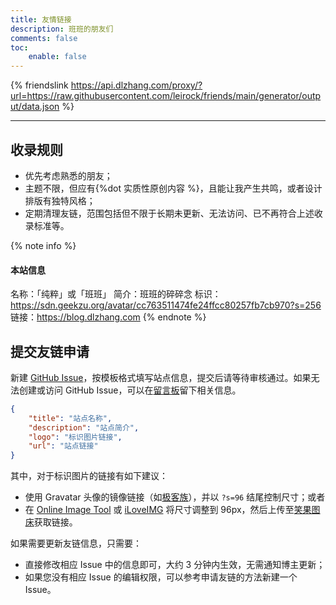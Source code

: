 ```yaml
---
title: 友情链接
description: 班班的朋友们
comments: false
toc:
    enable: false
---
```


{% friendslink https://api.dlzhang.com/proxy/?url=https://raw.githubusercontent.com/leirock/friends/main/generator/output/data.json %}

* * *

## 收录规则

- 优先考虑熟悉的朋友；
- 主题不限，但应有{%dot 实质性原创内容 %}，且能让我产生共鸣，或者设计排版有独特风格；
- 定期清理友链，范围包括但不限于长期未更新、无法访问、已不再符合上述收录标准等。

{% note info %}
#### 本站信息
名称：「纯粹」或「班班」
简介：班班的碎碎念
标识：https://sdn.geekzu.org/avatar/cc763511474fe24ffcc80257fb7cb970?s=256
链接：https://blog.dlzhang.com
{% endnote %}

## 提交友链申请

新建 [GitHub Issue](https://github.com/leirock/friends/issues/)，按模板格式填写站点信息，提交后请等待审核通过。如果无法创建或访问 GitHub Issue，可以在[留言板](/guestbook/)留下相关信息。

```json
{
    "title": "站点名称",
    "description": "站点简介",
    "logo": "标识图片链接",
    "url": "站点链接"
}
```

其中，对于标识图片的链接有如下建议：

- 使用 Gravatar 头像的镜像链接（如[极客族](https://cdn.geekzu.org/cached.html)），并以 `?s=96` 结尾控制尺寸；或者
- 在 [Online Image Tool](https://www.onlineimagetool.com) 或 [iLoveIMG](https://www.iloveimg.com) 将尺寸调整到 96px，然后上传至[笑果图床](https://imagelol.com)获取链接。

如果需要更新友链信息，只需要：

- 直接修改相应 Issue 中的信息即可，大约 3 分钟内生效，无需通知博主更新；
- 如果您没有相应 Issue 的编辑权限，可以参考申请友链的方法新建一个 Issue。
